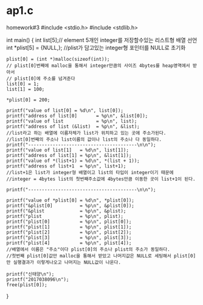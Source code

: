 # ap1.c
homework#3
#include <stdio.h>
#include <stdlib.h>

int main()
{
    int list[5];// element 5개인 integer를 저장할수있는 리스트형 배열 선언
    int *plist[5] = {NULL,}; //plist가 담고있는 integer형 포인터를 NULL로 초기화
    
    plist[0] = (int *)malloc(sizeof(int));
    // plist[0]번째에 malloc을 통해서 integer만큼의 사이즈 4bytes를 heap영역에서 받아서
    // plist[0]에 주소를 넘겨준다
    list[0] = 1;
    list[1] = 100;

    *plist[0] = 200;

    printf("value of list[0] = %d\n", list[0]);
    printf("address of list[0]       = %p\n", &list[0]);
    printf("value of list            = %p\n", list);
    printf("address of list (&list)  = %p\n", &list);
    //list라고 하는 배열에 이름자체가 list가 위치하고 있는 곳에 주소가된다.
    //list[0]번째의 주소나 list이름의 값이나 list의 주소나 다 동일하다.
    printf("----------------------------------------\n\n");
    printf("value of list[1]   = %d\n", list[1]);
    printf("address of list[1] = %p\n", &list[1]);
    printf("value of *(list+1) = %d\n", *(list + 1));
    printf("address of list+1  = %p\n", list+1);
    //list+1은 list가 integer형 배열이고 list의 타입이 integer이기 때문에
    //integer = 4bytes list의 첫번째주소값에 4bytes만큼 이동한 곳이 list+1이 된다.

    printf("----------------------------------------\n\n");

    printf("value of *plist[0] = %d\n", *plist[0]);
    printf("&plist[0]          = %p\n", &plist[0]);
    printf("&plist             = %p\n", &plist);
    printf("plist              = %p\n", plist);
    printf("plist[0]           = %p\n", plist[0]);
    printf("plist[1]           = %p\n", plist[1]);
    printf("plist[2]           = %p\n", plist[2]);
    printf("plist[3]           = %p\n", plist[3]);
    printf("plist[4]           = %p\n", plist[4]);
    //배열에서 이름은 "주소"이다 plist[0]의 주소나 plist의 주소가 동일하다.
    //첫번째 plist[0]값만 malloc을 통해서 받았고 나머지값은 NULL로 세팅해서 plist[0]만 실행결과가 이렇게나오고 나머지는 NULL값이 나온다.
    
    printf("신태양\n");
    printf("2017038096\n");
    free(plist[0]);
    
}

